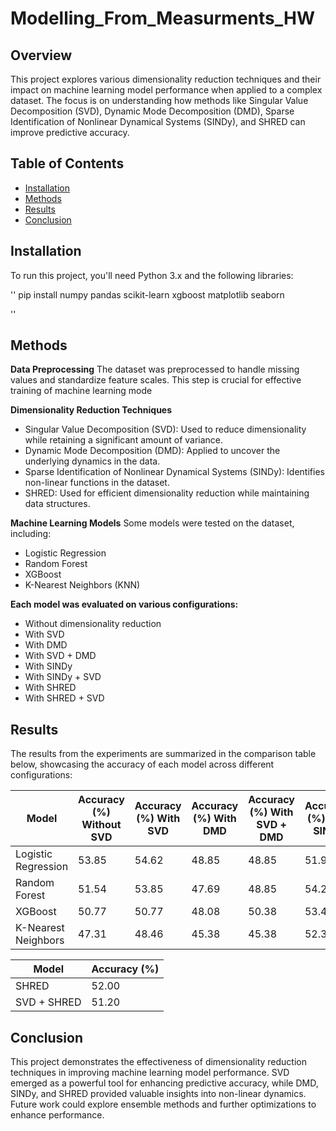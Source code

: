 # Modelling_From_Measurments_HW


## Overview

This project explores various dimensionality reduction techniques and their impact on machine learning model performance when applied to a complex dataset. The focus is on understanding how methods like Singular Value Decomposition (SVD), Dynamic Mode Decomposition (DMD), Sparse Identification of Nonlinear Dynamical Systems (SINDy), and SHRED can improve predictive accuracy.

## Table of Contents

- [Installation](#installation)
- [Methods](#methods)
- [Results](#results)
- [Conclusion](#conclusion)



## Installation

To run this project, you'll need Python 3.x and the following libraries:

''
pip install numpy pandas scikit-learn xgboost matplotlib seaborn

''

## Methods

**Data Preprocessing**
The dataset was preprocessed to handle missing values and standardize feature scales. This step is crucial for effective training of machine learning mode

**Dimensionality Reduction Techniques**
- Singular Value Decomposition (SVD): Used to reduce dimensionality while retaining a significant amount of variance.
- Dynamic Mode Decomposition (DMD): Applied to uncover the underlying dynamics in the data.
- Sparse Identification of Nonlinear Dynamical Systems (SINDy): Identifies non-linear functions in the dataset.
- SHRED: Used for efficient dimensionality reduction while maintaining data structures.

**Machine Learning Models**
Some models were tested on the dataset, including:
- Logistic Regression
- Random Forest
- XGBoost
- K-Nearest Neighbors (KNN)

**Each model was evaluated on various configurations:**

- Without dimensionality reduction
- With SVD
- With DMD
- With SVD + DMD
- With SINDy
- With SINDy + SVD
- With SHRED
- With SHRED + SVD

## Results
The results from the experiments are summarized in the comparison table below, showcasing the accuracy of each model across different configurations:


| Model                 | Accuracy (%) Without SVD | Accuracy (%) With SVD | Accuracy (%) With DMD | Accuracy (%) With SVD + DMD | Accuracy (%) with SINDy | Accuracy (%) with SVD + SINDy |
|-----------------------|--------------------------|-----------------------|-----------------------|------------------------------|-------------------------|-------------------------------|
| Logistic Regression    | 53.85                    | 54.62                 | 48.85                 | 48.85                        | 51.92                   | 52.69                         |
| Random Forest          | 51.54                    | 53.85                 | 47.69                 | 48.85                        | 54.23                   | 53.85                         |
| XGBoost                | 50.77                    | 50.77                 | 48.08                 | 50.38                        | 53.46                   | 51.92                         |
| K-Nearest Neighbors    | 47.31                    | 48.46                 | 45.38                 | 45.38                        | 52.31                   | 50.00                         |



| Model                 | Accuracy (%) | 
|-----------------------|--------------------------|
| SHRED                 | 52.00                    | 
| SVD + SHRED           | 51.20                   | 


## Conclusion
This project demonstrates the effectiveness of dimensionality reduction techniques in improving machine learning model performance. SVD emerged as a powerful tool for enhancing predictive accuracy, while DMD, SINDy, and SHRED provided valuable insights into non-linear dynamics. Future work could explore ensemble methods and further optimizations to enhance performance.


